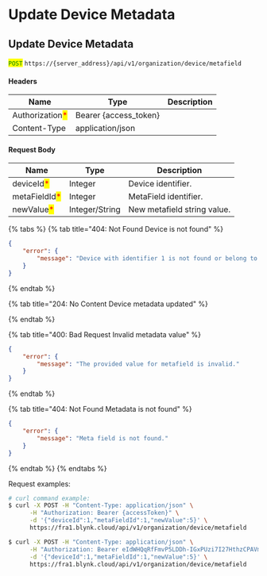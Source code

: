 # Update Device Metadata

## Update Device Metadata

<mark style="color:green;">`POST`</mark> `https://{server_address}/api/v1/organization/device/metafield`

#### Headers

| Name                                            | Type                   | Description |
| ----------------------------------------------- | ---------------------- | ----------- |
| Authorization<mark style="color:red;">\*</mark> | Bearer {access\_token} |             |
| Content-Type                                    | application/json       |             |

#### Request Body

| Name                                          | Type           | Description                 |
| --------------------------------------------- | -------------- | --------------------------- |
| deviceId<mark style="color:red;">\*</mark>    | Integer        | Device identifier.          |
| metaFieldId<mark style="color:red;">\*</mark> | Integer        | MetaField identifier.       |
| newValue<mark style="color:red;">\*</mark>    | Integer/String | New metafield string value. |

{% tabs %}
{% tab title="404: Not Found Device is not found" %}
```json
{
    "error": {
        "message": "Device with identifier 1 is not found or belong to another organization."
    }
}
```
{% endtab %}

{% tab title="204: No Content Device metadata updated" %}

{% endtab %}

{% tab title="400: Bad Request Invalid metadata value" %}
```json
{
    "error": {
        "message": "The provided value for metafield is invalid."
    }
}
```
{% endtab %}

{% tab title="404: Not Found Metadata is not found" %}
```json
{
    "error": {
        "message": "Meta field is not found."
    }
}
```
{% endtab %}
{% endtabs %}

Request examples:

```bash
# curl command example:
$ curl -X POST -H "Content-Type: application/json" \
      -H "Authorization: Bearer {accessToken}" \
      -d '{"deviceId":1,"metaFieldId":1,"newValue":5}' \
      https://fra1.blynk.cloud/api/v1/organization/device/metafield

$ curl -X POST -H "Content-Type: application/json" \
      -H "Authorization: Bearer eIdWHQqRfFmvP5LDDh-IGxPUzi7I27HthzCPAVmS" \
      -d '{"deviceId":1,"metaFieldId":1,"newValue":5}' \
      https://fra1.blynk.cloud/api/v1/organization/device/metafield
```
